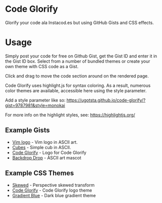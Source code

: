 # Code Glorify

Glorify your code ala Instacod.es but using GitHub Gists and CSS effects.

# Usage

Simply post your code for free on Github Gist, get the Gist ID and enter it in the Gist ID box. Select from a number of bundled themes or create your own theme with CSS code as a Gist.

Click and drag to move the code section around on the rendered page.

Code Glorify uses highlight.js for syntax coloring. As a result, numerous color themes are available, accessible here using the style parameter.

Add a style parameter like so:
https://ugotsta.github.io/code-glorify/?gist=9787981&style=monokai

For more info on the highlight styles, see: https://highlightjs.org/

## Example Gists
- [Vim logo](?gist=5611986) - Vim logo in ASCII art.
- [Cubes](?gist=9787981) - Simple cub in ASCII.
- [Code Glorify](?gist=26c789ec14f70f57a35c0f4efff615d9) - Logo for Code Glorify
- [Backdrop Drop](?gist=9ef934473e4cf4d50d8b06d2598b24d1) - ASCII art mascot 

## Example CSS Themes
- [Skewed](?css=1fca8332dd34ccfc0eba084deb023962) - Perspective skewed transform
- [Code Glorify](?css=3df562d921295d88564e24b828c0b8b6) - Code Glorify logo theme
- [Gradient Blue](?css=1ae9e662d22f89b2756bf4f3e17ae63f) - Dark blue gradient theme